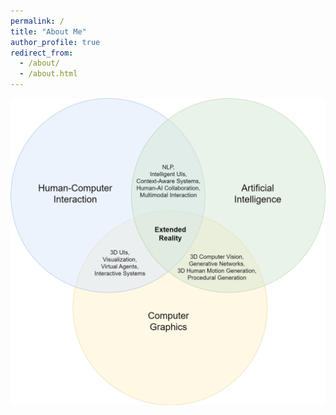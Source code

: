 ```yaml
---
permalink: /
title: "About Me"
author_profile: true
redirect_from: 
  - /about/
  - /about.html
---
```


![Alt text](images\areas.png)

